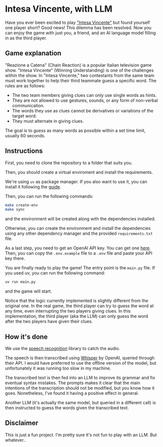 # Intesa Vincente, with LLM

Have you ever been excited to play ["Intesa Vincente"](https://it.wikipedia.org/wiki/Reazione_a_catena_-_L%27intesa_vincente) 
but found yourself one player short? Good news! This dilemma has been resolved. 
Now you can enjoy the game with just you, a friend, and an AI language model filling in as the third player.

## Game explanation

"Reazione a Catena" (Chain Reaction) is a popular Italian television game show. "Intesa Vincente" (Winning Understanding) is one of the challenges within the show.
In "Intesa Vincente," two contestants from the same team must work together to help their third teammate guess a specific word. The rules are as follows:

- The two team members giving clues can only use single words as hints.
- They are not allowed to use gestures, sounds, or any form of non-verbal communication.
- The words they use as clues cannot be derivatives or variations of the target word.
- They must alternate in giving clues.

The goal is to guess as many words as possible within a set time limit, usually 60 seconds.

## Instructions

First, you need to clone the repository to a folder that suits you. 

Then, you should create a virtual enviroment and install the requirements.

We're using `uv` as package manager. If you also want to use it, you can install it following the [guide](https://docs.astral.sh/uv/getting-started/installation/).

Then, you can run the following commands:

```bash
make create-env
make sync
```

and the environment will be created along with the dependencies installed. 

Otherwise, you can create the environment and install the dependencies using any other dependency manager and the provided
`requirements.txt` file.

As a last step, you need to get an OpenAI API key. You can get one [here](https://platform.openai.com/api-keys). Then, you can copy
the `.env.example` file to a `.env` file and paste your API key there.

You are finally ready to play the game! The entry point is the `main.py` file. If you used uv, you can run the following command:

```bash
uv run main.py
```

and the game will start.

Notice that the logic currently implemented is slightly different from the original one. 
In the real game, the third player can try to guess the word at any time, even interrupting the two players giving clues.
In this implementation, the third player (aka the LLM) can only guess the word after the two players have given their clues.

## How it's done

We use the [speech recognition](https://github.com/Uberi/speech_recognition) library to catch the audio.

The speech is then transcribed using [Whisper](https://openai.com/index/introducing-chatgpt-and-whisper-apis) by OpenAI, queried through their API. I would have preferred to use the offline version of the model, but unfortunately it was running too slow in my machine.

The transcribed text is then fed into an LLM to improve its grammar and fix eventual syntax mistakes. The prompts makes it clear that the main intentions of the transcription should not be modified, but you know how it goes. Nonetheless, I've found it having a positive effect in general.

Another LLM (it's actually the same model, but queried in a different call) is then instructed to guess the words given the transcribed text.

## Disclaimer

This is just a fun project. I'm pretty sure it's not fun to play with an LLM. But whatever..
